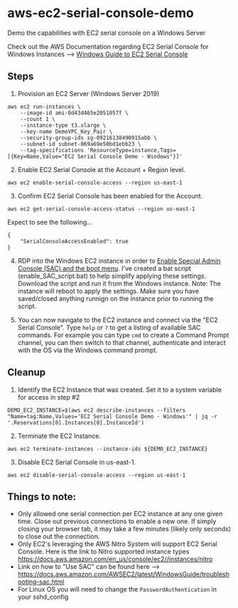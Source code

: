 # aws-ec2-serial-console-demo
Demo the capabilities with EC2 serial console on a Windows Server

Check out the AWS Documentation regarding EC2 Serial Console for Windows Instances --> [Windows Guide to EC2 Serial Console](https://docs.aws.amazon.com/AWSEC2/latest/WindowsGuide/ec2-serial-console.html)

## Steps
1. Provision an EC2 Server (Windows Server 2019)
```
aws ec2 run-instances \
    --image-id ami-0d43d465e2051057f \
    --count 1 \
    --instance-type t3.xlarge \
    --key-name DemoVPC_Key_Pair \
    --security-group-ids sg-09216138490915abb \
    --subnet-id subnet-069a69e50bd1ebb23 \
    --tag-specifications 'ResourceType=instance,Tags=[{Key=Name,Value="EC2 Serial Console Demo - Windows"}]'
```

2. Enable EC2 Serial Console at the Account + Region level.
```
aws ec2 enable-serial-console-access --region us-east-1
```

3. Confirm EC2 Serial Console has been enabled for the Account.
```
aws ec2 get-serial-console-access-status --region us-east-1
```

Expect to see the following...
```
{
    "SerialConsoleAccessEnabled": true
}
```

4. RDP into the Windows EC2 instance in order to [Enable Special Admin Console (SAC) and the boot menu](https://docs.aws.amazon.com/AWSEC2/latest/WindowsGuide/troubleshooting-sac.html).  I've created a bat script (enable_SAC_script.bat) to help simplify applying these settings.  Download the script and run it from the Windows instance.  Note: The instance will reboot to apply the settings.  Make sure you have saved/closed anything runnign on the instance prior to running the script.

5. You can now navigate to the EC2 instance and connect via the "EC2 Serial Console".  Type `help` or `?` to get a listing of available SAC commands.  For example you can type `cmd` to create a Command Prompt channel, you can then switch to that channel, authenticate and interact with the OS via the Windows command prompt.


## Cleanup
1. Identify the EC2 Instance that was created.  Set it to a system variable for access in step #2
```
DEMO_EC2_INSTANCE=$(aws ec2 describe-instances --filters "Name=tag:Name,Values='EC2 Serial Console Demo - Windows'" | jq -r '.Reservations[0].Instances[0].InstanceId')
```

2. Terminate the EC2 Instance.
```
aws ec2 terminate-instances --instance-ids ${DEMO_EC2_INSTANCE}
```

3. Disable EC2 Serial Console in us-east-1.
```
aws ec2 disable-serial-console-access --region us-east-1
```


## Things to note:
* Only allowed one serial connection per EC2 instance at any one given time.  Close out previous connections to enable a new one.  If simply closing your browser tab, it may take a few minutes (likely only seconds) to close out the connection.
* Only EC2's leveraging the AWS Nitro System will support EC2 Serial Console.  Here is the link to Nitro supported instance types https://docs.aws.amazon.com/en_us/console/ec2//instances/nitro
* Link on how to "Use SAC" can be found here --> https://docs.aws.amazon.com/AWSEC2/latest/WindowsGuide/troubleshooting-sac.html
* For Linux OS you will need to change the `PasswordAuthentication` in your sshd_config

